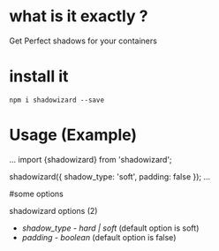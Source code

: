 # what is it exactly ?

Get Perfect shadows for your containers

# install it

`npm i shadowizard --save`

# Usage (Example)

...
import {shadowizard} from 'shadowizard';

shadowizard({
    shadow_type: 'soft',
    padding: false
});
...

#some options

shadowizard options (2)

* *shadow_type* - _hard | soft_ (default option is soft)
* *padding* - _boolean_ (default option is false)